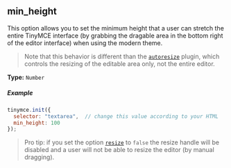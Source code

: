 ## min_height

This option allows you to set the minimum height that a user can stretch the entire TinyMCE interface (by grabbing the dragable area in the bottom right of the editor interface) when using the modern theme.

> Note that this behavior is different than the [`autoresize`](/plugins/autoresize) plugin, which controls the resizing of the editable area only, not the entire editor.

**Type:** `Number`

##### Example

```js
tinymce.init({
  selector: "textarea",  // change this value according to your HTML
  min_height: 100
});
```

> Pro tip: if you set the option [`resize`](#resize) to `false` the resize handle will be disabled and a user will not be able to resize the editor (by manual dragging).
